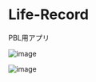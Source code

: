 # Life-Record
PBL用アプリ

![image](https://github.com/tasuku677/Life-Record/assets/78686862/7da6c1a7-2569-4aee-9dc0-e4297daecae8)


![image](https://github.com/tasuku677/Life-Record/assets/78686862/7149d131-b6f3-4091-878d-328d9cda1949)

